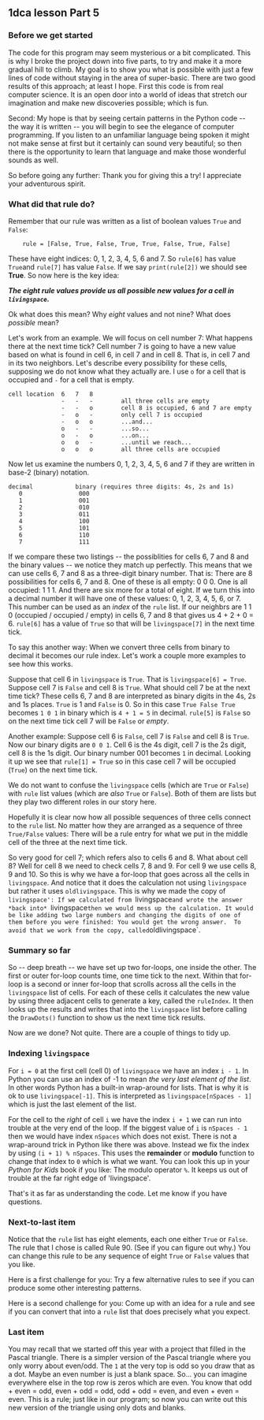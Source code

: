 ## 1dca lesson Part 5

### Before we get started

The code for this program may seem mysterious or a bit complicated. This is why I broke the project down into five 
parts, to try and make it a more gradual hill to climb. My goal is to show you what is possible with just
a few lines of code without staying in the area of super-basic. There are two good results of this approach; 
at least I hope. First this code is from real computer science. It is an open door into a world of ideas 
that stretch our imagination and make new discoveries possible; which is fun. 


Second: My hope is that by seeing certain patterns in the Python code -- the way it is written -- you will
begin to see the elegance of computer programming. If you listen to an unfamiliar language being spoken 
it might not make sense at first but it certainly can sound very beautiful; so then there is the opportunity
to learn that language and make those wonderful sounds as well. 


So before going any further: Thank you for giving this a try! I appreciate your adventurous spirit. 


### What did that rule do? 


Remember that our rule was written as a list of boolean values `True` and `False`: 

```
    rule = [False, True, False, True, True, False, True, False]
````

These have eight indices: 0, 1, 2, 3, 4, 5, 6 and 7. So `rule[6]` has value `True`and 
`rule[7]` has value `False`. 
If we say `print(rule[2])` we should see **True**. So now here is the key idea: 


***The eight rule values provide us all possible new values for a cell in `livingspace`.***


Ok what does this mean? Why *eight* values and not nine? What does *possible* mean? 


Let's work from an example. We will focus on cell number 7: What happens there at the next
time tick? Cell number 7 is going to have a new value based on what is found
in cell 6, in cell 7 and in cell 8. That is, in cell 7 and in its two neighbors. Let's describe every 
possibility for these cells, supposing we do not know what they actually are. 
I use `o` for a cell that is occupied and `-` for a cell that is empty. 

```
cell location  6   7   8
               -   -   -        all three cells are empty
               -   -   o        cell 8 is occupied, 6 and 7 are empty
               -   o   -        only cell 7 is occupied
               -   o   o        ...and...
               o   -   -        ...so...
               o   -   o        ...on...
               o   o   -        ...until we reach...
               o   o   o        all three cells are occupied
```

Now let us examine the numbers 0, 1, 2, 3, 4, 5, 6 and 7 if they are written in base-2 (binary) notation.


```
decimal            binary (requires three digits: 4s, 2s and 1s)
   0                000  
   1                001 
   2                010
   3                011
   4                100
   5                101
   6                110
   7                111
```

If we compare these two listings -- the possiblities for cells 6, 7 and 8 and the 
binary values -- we notice they match up
perfectly. This means that we can use cells 6, 7 and 8
as a three-digit binary number. That is: There are 8 possibilities for cells 
6, 7 and 8. One of these is all empty: 0 0 0. One is all occupied: 1 1 1. And 
there are six more for a total of eight. If we turn this into a decimal number
it will have one of these values: 0, 1, 2, 3, 4, 5, 6, or 7. This number can 
be used as an *index* of the `rule` list. If our neighbrs are 1 1 0 (occupied / 
occupied / empty) in cells 6, 7 and 8 that gives us 4 + 2 + 0 = 6. `rule[6]` 
has a value of `True` so that will be `livingspace[7]` in the next time tick. 


To say this another way: When we convert three cells from binary to decimal it 
becomes our rule index. Let's work a couple more examples to see 
how this works. 


Suppose that cell 6 in `livingspace` is `True`. That is `livingspace[6] = True`. Suppose cell
7 is `False` and cell 8 is `True`. What should cell 7 be at the next time tick? These
cells 6, 7 and 8 are interpreted as binary digits in the 4s, 2s and 1s places. `True` is 1
and `False` is 0. So in this case `True False True` becomes
`1 0 1` in binary which is `4 + 1 = 5` in decimal. `rule[5]` is `False` so on the next time
tick cell 7 will be `False` or *empty*. 


Another example: Suppose cell 6 is `False`, cell 7 is `False` and cell 8 is `True`. Now
our binary digits are `0 0 1`. Cell 6 is the 4s digit, 
cell 7 is the 2s digit, cell 8 is the 1s digit. Our binary number 001 becomes `1` in decimal.
Looking it up we see that `rule[1] = True` so in this case cell 7 will be occupied (`True`) on 
the next time tick. 


We do not want to confuse the `livingspace` cells (which are `True` or `False`) 
with `rule` list values (which are *also* `True` or `False`). Both of them 
are lists but they play two different roles in our story here.


Hopefully it is clear now how all possible sequences of three cells connect to the `rule` list. 
No matter how they are arranged as a sequence of three `True/False` values: There will be a rule
entry for what we put in the middle cell of the three at the next time tick. 


So very good for cell 7; which refers also to cells 6 and 8. What about cell 8? Well for cell
8 we need to check cells 7, 8 and 9. For cell 9 we use cells 8, 9 and 10. So this is why we 
have a for-loop that goes across all the cells in `livingspace`. And notice that it does the 
calculation not using `livingspace` but rather it uses `oldlivingspace`. This is why we made
the copy of `livingspace': If we calculated from `livingspace` and wrote the answer *back into* 
`livingspace` then we would mess up the calculation. It would be like adding two large numbers and
changing the digits of one of them before you were finished: You would get the wrong answer. 
To avoid that we work from the copy, called `oldlivingspace`. 


### Summary so far


So -- deep breath -- we have set up two for-loops, one inside the other. The first or outer
for-loop counts time, one time tick to the next. Within that for-loop is a second or inner
for-loop that scrolls across all the cells in the `livingspace` list of cells. For each of 
these cells it calculates the new value by using three adjacent cells to generate a key, 
called the `ruleIndex`. It then looks up the results and writes that into the `livingspace`
list before calling the `DrawDots()` function to show us the next time tick results. 


Now are we done? Not quite. There are a couple of things to tidy up.


### Indexing `livingspace`


For `i = 0` at the first cell (cell 0) of `livingspace` we have an index `i - 1`. In Python
you can use an index of -1 to mean *the very last element of the list*. In other words Python
has a built-in wrap-around for lists. That is why it is ok to use `livingspace[-1]`. This
is interpreted as `livingspace[nSpaces - 1]` which is just the last element of the list. 


For the cell to the *right* of cell `i` we have the index `i + 1` we can run into trouble 
at the very end of the loop. If the biggest value of `i` is `nSpaces - 1` then we would
have index `nSpaces` which does not exist. There is not a wrap-around trick in Python like 
there was above. Instead we fix the index by using `(i + 1) % nSpaces`. This uses the 
**remainder** or **modulo** function to change that index to `0` which is what we want. 
You can look this up in your *Python for Kids* book if you like: The modulo operator `%`. 
It keeps us out of trouble at the far right edge of 'livingspace'. 


That's it as far as understanding the code. Let me know if you have questions. 


### Next-to-last item


Notice that the `rule` list has eight elements, each one either `True` or `False`. The rule
that I chose is called Rule 90. (See if you can figure out why.) You can change this rule
to be any sequence of eight `True` or `False` values that you like. 


Here is a first challenge for you: Try a few alternative rules to see if you can produce 
some other interesting patterns. 


Here is a second challenge for you: Come up with an idea for a rule and see if you can 
convert that into a `rule` list that does precisely what you expect. 


### Last item


You may recall that we started off this year with a project that filled in the Pascal triangle. 
There is a simpler version of the Pascal triangle where you only worry about even/odd. The `1` at the 
very top is odd so you draw that as a dot. Maybe an even number is just a blank space. So...
you can imagine everywhere else in the top row is zeros 
which are even. You know that odd + even = odd, even + odd = odd, odd + odd = even, and even + even = even. 
This is a rule; just like in our program; so now you can write out this new version of the triangle 
using only dots and blanks.  
